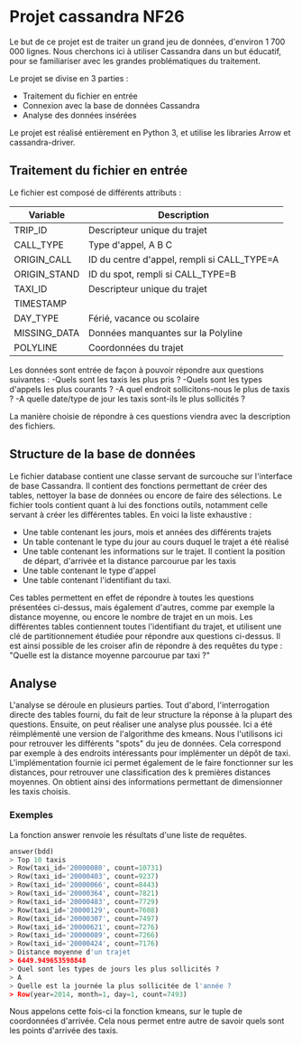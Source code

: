 # Projet cassandra NF26

Le but de ce projet est de traiter un grand jeu de données, d'environ 1 700 000 lignes. Nous cherchons ici à utiliser Cassandra dans un but éducatif, pour se familiariser avec les grandes problématiques du traitement.

Le projet se divise en 3 parties :
- Traitement du fichier en entrée
- Connexion avec la base de données Cassandra
- Analyse des données insérées

Le projet est réalisé entièrement en Python 3, et utilise les libraries Arrow et cassandra-driver.

## Traitement du fichier en entrée

Le fichier est composé de différents attributs :

| Variable  | Description |
| ------------- | ------------- |
| TRIP_ID  | Descripteur unique du trajet  |
| CALL_TYPE  | Type d'appel, A B C  |
| ORIGIN_CALL | ID du centre d'appel, rempli si CALL_TYPE=A |
| ORIGIN_STAND | ID du spot, rempli si CALL_TYPE=B |
| TAXI_ID | Descripteur unique du trajet |
| TIMESTAMP | |
| DAY_TYPE | Férié, vacance ou scolaire |
| MISSING_DATA | Données manquantes sur la Polyline |
| POLYLINE | Coordonnées du trajet |

Les données sont entrée de façon à pouvoir répondre aux questions suivantes :
-Quels sont les taxis les plus pris ?
-Quels sont les types d'appels les plus courants ?
-A quel endroit sollicitons-nous le plus de taxis ? 
-A quelle date/type de jour les taxis sont-ils le plus sollicités ? 

La manière choisie de répondre à ces questions viendra avec la description des fichiers.

## Structure de la base de données

Le fichier database contient une classe servant de surcouche sur l'interface de base Cassandra. Il contient des fonctions permettant de créer des tables, nettoyer la base de données ou encore de faire des sélections.
Le fichier tools contient quant à lui des fonctions outils, notamment celle servant à créer les différentes tables. En voici la liste exhaustive :
- Une table contenant les jours, mois et années des différents trajets
- Un table contenant le type du jour au cours duquel le trajet a été réalisé
- Une table contenant les informations sur le trajet. Il contient la position de départ, d'arrivée et la distance parcourue par les taxis
- Une table contenant le type d'appel 
- Une table contenant l'identifiant du taxi.

Ces tables permettent en effet de répondre à toutes les questions présentées ci-dessus, mais également d'autres, comme par exemple la distance moyenne, ou encore le nombre de trajet en un mois.
Les différentes tables contiennent toutes l'identifiant du trajet, et utilisent une clé de partitionnement étudiée pour répondre aux questions ci-dessus.
Il est ainsi possible de les croiser afin de répondre à des requêtes du type : "Quelle est la distance moyenne parcourue par taxi ?"

## Analyse

L'analyse se déroule en plusieurs parties. Tout d'abord, l'interrogation directe des tables fourni, du fait de leur structure la réponse à la plupart des questions.
Ensuite, on peut réaliser une analyse plus poussée. Ici a été réimplémenté une version de l'algorithme des kmeans. Nous l'utilisons ici pour retrouver les différents "spots" du jeu de données. 
Cela correspond par exemple à des endroits intéressants pour implémenter un dépôt de taxi. L'implémentation fournie ici permet également de le faire fonctionner sur les distances, pour retrouver une classification des k premières distances moyennes.
On obtient ainsi des informations permettant de dimensionner les taxis choisis.

### Exemples

La fonction answer renvoie les résultats d'une liste de requêtes.
```python
answer(bdd)
> Top 10 taxis
> Row(taxi_id='20000080', count=10731)
> Row(taxi_id='20000403', count=9237)
> Row(taxi_id='20000066', count=8443)
> Row(taxi_id='20000364', count=7821)
> Row(taxi_id='20000483', count=7729)
> Row(taxi_id='20000129', count=7608)
> Row(taxi_id='20000307', count=7497)
> Row(taxi_id='20000621', count=7276)
> Row(taxi_id='20000089', count=7266)
> Row(taxi_id='20000424', count=7176)
> Distance moyenne d'un trajet 
> 6449.949653598848
> Quel sont les types de jours les plus sollicités ?
> A
> Quelle est la journée la plus sollicitée de l'année ?
> Row(year=2014, month=1, day=1, count=7493)

```
Nous appelons cette fois-ci la fonction kmeans, sur le tuple de coordonnées d'arrivée. Cela nous permet entre autre de savoir quels sont les points d'arrivée des taxis.

```python

```


